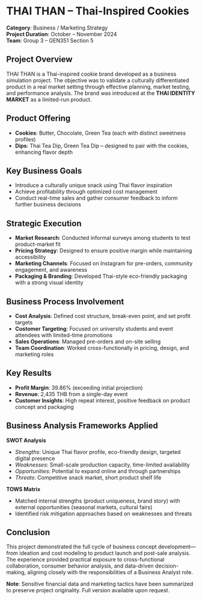 # THAI THAN – Thai-Inspired Cookies

**Category**: Business / Marketing Strategy  
**Project Duration**: October – November 2024  
**Team**: Group 3 – GEN351 Section 5  

## Project Overview

THAI THAN is a Thai-inspired cookie brand developed as a business simulation project. The objective was to validate a culturally differentiated product in a real market setting through effective planning, market testing, and performance analysis. The brand was introduced at the **THAI IDENTITY MARKET** as a limited-run product.

## Product Offering

- **Cookies**: Butter, Chocolate, Green Tea (each with distinct sweetness profiles)  
- **Dips**: Thai Tea Dip, Green Tea Dip – designed to pair with the cookies, enhancing flavor depth

## Key Business Goals

- Introduce a culturally unique snack using Thai flavor inspiration
- Achieve profitability through optimized cost management
- Conduct real-time sales and gather consumer feedback to inform further business decisions

## Strategic Execution

- **Market Research**: Conducted informal surveys among students to test product-market fit
- **Pricing Strategy**: Designed to ensure positive margin while maintaining accessibility
- **Marketing Channels**: Focused on Instagram for pre-orders, community engagement, and awareness
- **Packaging & Branding**: Developed Thai-style eco-friendly packaging with a strong visual identity

## Business Process Involvement

- **Cost Analysis**: Defined cost structure, break-even point, and set profit targets
- **Customer Targeting**: Focused on university students and event attendees with limited-time promotions
- **Sales Operations**: Managed pre-orders and on-site selling
- **Team Coordination**: Worked cross-functionally in pricing, design, and marketing roles

## Key Results

- **Profit Margin**: 39.86% (exceeding initial projection)
- **Revenue**: 2,435 THB from a single-day event
- **Customer Insights**: High repeat interest, positive feedback on product concept and packaging

## Business Analysis Frameworks Applied

**SWOT Analysis**  
- *Strengths*: Unique Thai flavor profile, eco-friendly design, targeted digital presence  
- *Weaknesses*: Small-scale production capacity, time-limited availability  
- *Opportunities*: Potential to expand online and through partnerships  
- *Threats*: Competitive snack market, short product shelf life  

**TOWS Matrix**  
- Matched internal strengths (product uniqueness, brand story) with external opportunities (seasonal markets, cultural fairs)  
- Identified risk mitigation approaches based on weaknesses and threats  

## Conclusion

This project demonstrated the full cycle of business concept development—from ideation and cost modeling to product launch and post-sale analysis. The experience provided practical exposure to cross-functional collaboration, consumer behavior analysis, and data-driven decision-making, aligning closely with the responsibilities of a Business Analyst role.

**Note**: Sensitive financial data and marketing tactics have been summarized to preserve project originality. Full version available upon request.
